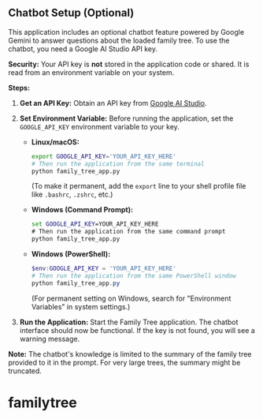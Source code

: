 ## Chatbot Setup (Optional)

This application includes an optional chatbot feature powered by Google Gemini to answer questions about the loaded family tree. To use the chatbot, you need a Google AI Studio API key.

**Security:** Your API key is **not** stored in the application code or shared. It is read from an environment variable on your system.

**Steps:**

1.  **Get an API Key:** Obtain an API key from [Google AI Studio](https://aistudio.google.com/app/apikey).
2.  **Set Environment Variable:** Before running the application, set the `GOOGLE_API_KEY` environment variable to your key.

    *   **Linux/macOS:**
        ```bash
        export GOOGLE_API_KEY='YOUR_API_KEY_HERE'
        # Then run the application from the same terminal
        python family_tree_app.py
        ```
        (To make it permanent, add the `export` line to your shell profile file like `.bashrc`, `.zshrc`, etc.)

    *   **Windows (Command Prompt):**
        ```cmd
        set GOOGLE_API_KEY=YOUR_API_KEY_HERE
        # Then run the application from the same command prompt
        python family_tree_app.py
        ```

    *   **Windows (PowerShell):**
        ```powershell
        $env:GOOGLE_API_KEY = 'YOUR_API_KEY_HERE'
        # Then run the application from the same PowerShell window
        python family_tree_app.py
        ```
        (For permanent setting on Windows, search for "Environment Variables" in system settings.)

3.  **Run the Application:** Start the Family Tree application. The chatbot interface should now be functional. If the key is not found, you will see a warning message.

**Note:** The chatbot's knowledge is limited to the summary of the family tree provided to it in the prompt. For very large trees, the summary might be truncated.
# familytree